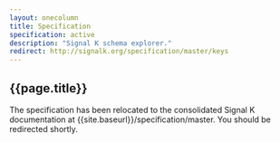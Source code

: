 ```yaml
---
layout: onecolumn
title: Specification
specification: active
description: "Signal K schema explorer."
redirect: http://signalk.org/specification/master/keys
---
```


## {{page.title}}

The specification has been relocated to the consolidated Signal K documentation at
{{site.baseurl}}/specification/master. You should be redirected shortly.
